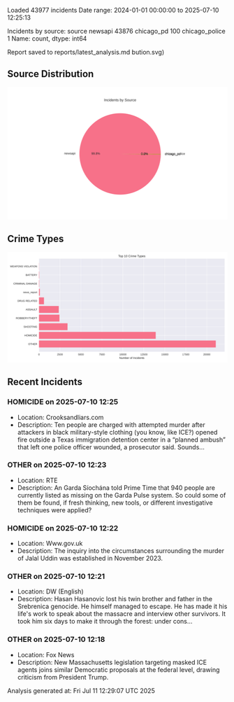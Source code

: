 
Loaded 43977 incidents
Date range: 2024-01-01 00:00:00 to 2025-07-10 12:25:13

Incidents by source:
source
newsapi           43876
chicago_pd          100
chicago_police        1
Name: count, dtype: int64

Report saved to reports/latest_analysis.md
bution.svg)

## Source Distribution
![Source Distribution](images/source_distribution.svg)

## Crime Types
![Crime Types](images/crime_types.svg)

## Recent Incidents

### HOMICIDE on 2025-07-10 12:25
- Location: Crooksandliars.com
- Description: Ten people are charged with attempted murder after attackers in black military-style clothing (you know, like ICE?) opened fire outside a Texas immigration detention center in a “planned ambush” that left one police officer wounded, a prosecutor said. 
Sounds…


### OTHER on 2025-07-10 12:23
- Location: RTE
- Description: An Garda Síochána told Prime Time that 940 people are currently listed as missing on the Garda Pulse system. So could some of them be found, if fresh thinking, new tools, or different investigative techniques were applied?


### HOMICIDE on 2025-07-10 12:22
- Location: Www.gov.uk
- Description: The inquiry into the  circumstances surrounding the murder of Jalal Uddin was established in November 2023.


### OTHER on 2025-07-10 12:21
- Location: DW (English)
- Description: Hasan Hasanovic lost his twin brother and father in the Srebrenica genocide. He himself managed to escape. He has made it his life's work to speak about the massacre and interview other survivors. It took him six days to make it through the forest: under cons…


### OTHER on 2025-07-10 12:18
- Location: Fox News
- Description: New Massachusetts legislation targeting masked ICE agents joins similar Democratic proposals at the federal level, drawing criticism from President Trump.

Analysis generated at: Fri Jul 11 12:29:07 UTC 2025

